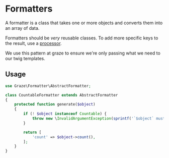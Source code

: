 # Formatters

A formatter is a class that takes one or more objects and converts them into an array of data.

Formatters should be _very_ reusable classes. To add more specific keys to the result, use a [processor](01-processors.md).

We use this pattern at graze to ensure we're only passing what we need to our twig templates.

## Usage

```php
use Graze\Formatter\AbstractFormatter;

class CountableFormatter extends AbstractFormatter
{
    protected function generate($object)
    {
        if (! $object instanceof Countable) {
            throw new \InvalidArgumentException(sprintf('`$object` must be an instance of %s.', Countable::class));
        }

        return [
            'count' => $object->count(),
        ];
    }
}
```
